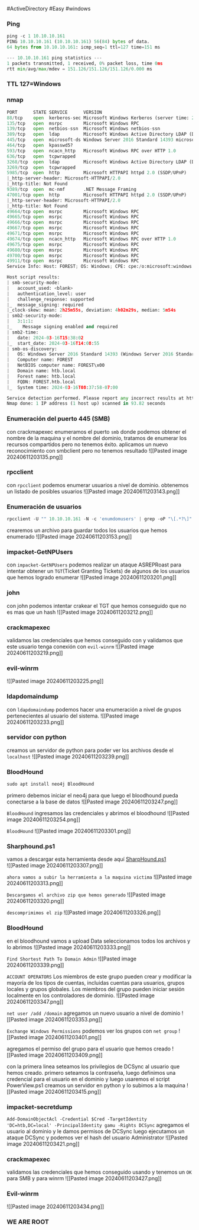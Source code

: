 #ActiveDirectory #Easy #windows 

### Ping
```python
ping -c 1 10.10.10.161
PING 10.10.10.161 (10.10.10.161) 56(84) bytes of data.
64 bytes from 10.10.10.161: icmp_seq=1 ttl=127 time=151 ms

--- 10.10.10.161 ping statistics ---
1 packets transmitted, 1 received, 0% packet loss, time 0ms
rtt min/avg/max/mdev = 151.126/151.126/151.126/0.000 ms
```

### TTL 127=Windows
### nmap
```python
PORT      STATE SERVICE      VERSION
88/tcp    open  kerberos-sec Microsoft Windows Kerberos (server time: 2024-03-16 15:37:07Z)
135/tcp   open  msrpc        Microsoft Windows RPC
139/tcp   open  netbios-ssn  Microsoft Windows netbios-ssn
389/tcp   open  ldap         Microsoft Windows Active Directory LDAP (Domain: htb.local, Site: Default-First-Site-Name)
445/tcp   open  microsoft-ds Windows Server 2016 Standard 14393 microsoft-ds (workgroup: HTB)
464/tcp   open  kpasswd5?
593/tcp   open  ncacn_http   Microsoft Windows RPC over HTTP 1.0
636/tcp   open  tcpwrapped
3268/tcp  open  ldap         Microsoft Windows Active Directory LDAP (Domain: htb.local, Site: Default-First-Site-Name)
3269/tcp  open  tcpwrapped
5985/tcp  open  http         Microsoft HTTPAPI httpd 2.0 (SSDP/UPnP)
|_http-server-header: Microsoft-HTTPAPI/2.0
|_http-title: Not Found
9389/tcp  open  mc-nmf       .NET Message Framing
47001/tcp open  http         Microsoft HTTPAPI httpd 2.0 (SSDP/UPnP)
|_http-server-header: Microsoft-HTTPAPI/2.0
|_http-title: Not Found
49664/tcp open  msrpc        Microsoft Windows RPC
49665/tcp open  msrpc        Microsoft Windows RPC
49666/tcp open  msrpc        Microsoft Windows RPC
49667/tcp open  msrpc        Microsoft Windows RPC
49671/tcp open  msrpc        Microsoft Windows RPC
49674/tcp open  ncacn_http   Microsoft Windows RPC over HTTP 1.0
49675/tcp open  msrpc        Microsoft Windows RPC
49680/tcp open  msrpc        Microsoft Windows RPC
49700/tcp open  msrpc        Microsoft Windows RPC
49911/tcp open  msrpc        Microsoft Windows RPC
Service Info: Host: FOREST; OS: Windows; CPE: cpe:/o:microsoft:windows

Host script results:
| smb-security-mode: 
|   account_used: <blank>
|   authentication_level: user
|   challenge_response: supported
|_  message_signing: required
|_clock-skew: mean: 2h25m55s, deviation: 4h02m29s, median: 5m54s
| smb2-security-mode: 
|   3:1:1: 
|_    Message signing enabled and required
| smb2-time: 
|   date: 2024-03-16T15:38:02
|_  start_date: 2024-03-16T14:08:55
| smb-os-discovery: 
|   OS: Windows Server 2016 Standard 14393 (Windows Server 2016 Standard 6.3)
|   Computer name: FOREST
|   NetBIOS computer name: FOREST\x00
|   Domain name: htb.local
|   Forest name: htb.local
|   FQDN: FOREST.htb.local
|_  System time: 2024-03-16T08:37:58-07:00

Service detection performed. Please report any incorrect results at https://nmap.org/submit/ .
Nmap done: 1 IP address (1 host up) scanned in 93.82 seconds
```

### Enumeración del puerto 445 (SMB)
con crackmapexec enumeramos el puerto `smb` donde podemos obtener el nombre de la maquina y el nombre del dominio, tratamos de enumerar los recursos compartidos pero no tenemos éxito. aplicamos un nuevo reconocimiento con smbclient pero no tenemos resultado
![[Pasted image 20240611203135.png]]

### rpcclient
con `rpcclient` podemos enumerar usuarios a nivel de dominio. obtenemos un listado de posibles usuarios
![[Pasted image 20240611203143.png]]

### Enumeración de usuarios
```python
rpcclient -U "" 10.10.10.161 -N -c 'enumdomusers' | grep -oP "\[.*?\]" | grep -v 0x | tr -d '[]' > users.txt
```
crearemos un archivo para guardar todos los usuarios que hemos enumerado
![[Pasted image 20240611203153.png]]

### impacket-GetNPUsers
con `impacket-GetNPUsers` podemos realizar un ataque ASREPRoast para intentar obtener un `TGT`(Ticket Granting Tickets) de algunos de los usuarios que hemos logrado enumerar 
![[Pasted image 20240611203201.png]]

### john
con john podemos intentar crakear el TGT que hemos conseguido que no es mas que un hash
![[Pasted image 20240611203212.png]]

### crackmapexec
validamos las credenciales que hemos conseguido con y validamos que este usuario tenga conexión con `evil-winrm` 
![[Pasted image 20240611203219.png]]

### evil-winrm

![[Pasted image 20240611203225.png]]

### ldapdomaindump
con `ldapdomaindump` podemos hacer una enumeración a nivel de grupos pertenecientes al usuario del sistema.
![[Pasted image 20240611203233.png]]

### servidor con python
creamos un servidor de python para poder ver los archivos desde el `localhost` 
![[Pasted image 20240611203239.png]]

### BloodHound
```python
sudo apt install neo4j BloodHound
```
primero debemos iniciar el neo4j para que luego el bloodhound pueda conectarse a la base de datos 
![[Pasted image 20240611203247.png]]

`BloodHound`
ingresamos las credenciales y abrimos el bloodhound
![[Pasted image 20240611203254.png]]

`BloodHound`
![[Pasted image 20240611203301.png]]

### Sharphound.ps1
vamos a descargar esta herramienta desde aquí [SharpHound.ps1](https://raw.githubusercontent.com/puckiestyle/powershell/master/SharpHound.ps1)  
![[Pasted image 20240611203307.png]]

`ahora vamos a subir la herramienta a la maquina victima` 
![[Pasted image 20240611203313.png]]

`Descargamos el archivo zip que hemos generado`
![[Pasted image 20240611203320.png]]

`descomprimimos el zip`
![[Pasted image 20240611203326.png]]

### BloodHound
en el bloodhound vamos a upload Data seleccionamos todos los archivos y lo abrimos
![[Pasted image 20240611203333.png]]

`Find Shortest Path To Domain Admin`
![[Pasted image 20240611203339.png]]

`ACCOUNT OPERATORS` Los miembros de este grupo pueden crear y modificar la mayoría de los tipos de cuentas, incluidas cuentas para usuarios, grupos locales y grupos globales. Los miembros del grupo pueden iniciar sesión localmente en los controladores de dominio.
![[Pasted image 20240611203347.png]]


`net user /add /domain` agregamos un nuevo usuario a nivel de dominio
![[Pasted image 20240611203353.png]]

`Exchange Windows Permissions` podemos ver los grupos con `net group`
![[Pasted image 20240611203401.png]]

agregamos el permiso del grupo para el usuario que hemos creado
![[Pasted image 20240611203409.png]]

con la primera linea seteamos los privilegios de DCSync al usuario que hemos creado. primero seteamos la contraseña, luego definimos una credencial para el usuario en el dominio  y luego usaremos el script PowerView.ps1 creamos un servidor en python y lo subimos a la maquina
![[Pasted image 20240611203415.png]]

### impacket-secretdump
`Add-DomainObjectAcl -Credential $Cred -TargetIdentity 'DC=htb,DC=local' -PrincipalIdentity gamu -Rights DCSync` agregamos el usuario al dominio y le damos permisos de DCSync luego ejecutamos un ataque DCSync y podemos ver el hash del usuario Administrator
![[Pasted image 20240611203421.png]]

### crackmapexec
validamos las credenciales que hemos conseguido usando y tenemos un `OK` para SMB y para winrm
![[Pasted image 20240611203427.png]]

### Evil-winrm

![[Pasted image 20240611203434.png]]

### WE ARE ROOT